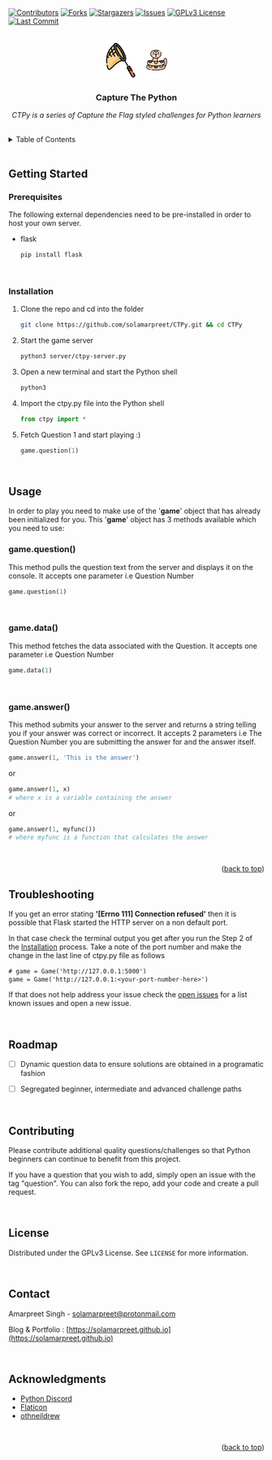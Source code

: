 <div id="top"></div>

<!-- PROJECT SHIELDS -->
<!--
*** I'm using markdown "reference style" links for readability.
*** Reference links are enclosed in brackets [ ] instead of parentheses ( ).
*** See the bottom of this document for the declaration of the reference variables
*** for contributors-url, forks-url, etc. This is an optional, concise syntax you may use.
*** https://www.markdownguide.org/basic-syntax/#reference-style-links
-->
[![Contributors][contributors-shield]][contributors-url]
[![Forks][forks-shield]][forks-url]
[![Stargazers][stars-shield]][stars-url]
[![Issues][issues-shield]][issues-url]
[![GPLv3 License][license-shield]][license-url]
[![Last Commit][last-commit-shield]][last-commit-url]



<!-- PROJECT LOGO -->
<br />
<div align="center">
  <a href="https://github.com/solamarpreet/CTPy">
    <img src="images/logo.png" alt="Logo" width="125" height="75">
  </a>

<h3 align="center">Capture The Python</h3>

  <p align="center">
    <i>CTPy is a series of Capture the Flag styled challenges for Python learners</i>
    <br />
  </p>
</div>
<br />


<!-- TABLE OF CONTENTS -->
<details>
  <summary>Table of Contents</summary>
  <ol>
    <li>
      <a href="#getting-started">Getting Started</a>
      <ul>
        <li><a href="#prerequisites">Prerequisites</a></li>
        <li><a href="#installation">Installation</a></li>
      </ul>
    </li>
    <li><a href="#usage">Usage</a></li>
    <li><a href="#troubleshooting">Troubleshooting</a></li>
    <li><a href="#roadmap">Roadmap</a></li>
    <li><a href="#contributing">Contributing</a></li>
    <li><a href="#license">License</a></li>
    <li><a href="#contact">Contact</a></li>
    <li><a href="#acknowledgments">Acknowledgments</a></li>
  </ol>
</details>
<br />


<!-- GETTING STARTED -->
## Getting Started

### Prerequisites

The following external dependencies need to be pre-installed in order to host your own server.
* flask
  ```sh
  pip install flask
  ```
<br />

### Installation

1. Clone the repo and cd into the folder
   ```sh
   git clone https://github.com/solamarpreet/CTPy.git && cd CTPy
   ```
2. Start the game server
   ```sh
   python3 server/ctpy-server.py
   ```
3. Open a new terminal and start the Python shell
   ```sh
   python3
   ```
4. Import the ctpy.py file into the Python shell
   ```py
   from ctpy import *
   ```
5. Fetch Question 1 and start playing :)
   ```py
   game.question(1)
   ```
<br />


## Usage

In order to play you need to make use of the '**game**' object that has already been initialized for you. This '**game**' object has 3 methods available which you need to use:
<br />

### game.question()
This method pulls the question text from the server and displays it on the console. It accepts one parameter i.e Question Number
   ```py
   game.question(1)
   ```
<br />

### game.data()
This method fetches the data associated with the Question. It accepts one parameter i.e Question Number
   ```py
   game.data(1)
   ```
<br />

### game.answer()
This method submits your answer to the server and returns a string telling you if your answer was correct or incorrect. It accepts 2 parameters i.e The Question Number you are submitting the answer for and the answer itself.
   ```py
   game.answer(1, 'This is the answer')
   ```
   or
   ```py
   game.answer(1, x)
   # where x is a variable containing the answer
   ```
   or
   ```py
   game.answer(1, myfunc())
   # where myfunc is a function that calculates the answer
   ```

<br />
<p align="right">(<a href="#top">back to top</a>)</p>


<!-- TROUBLESHOOTING -->
## Troubleshooting

If you get an error stating **'[Errno 111] Connection refused'** then it is possible that Flask started the HTTP server on a non default port.

In that case check the terminal output you get after you run the Step 2 of the <a href="#installation">Installation</a> process. Take a note of the port number and make the change in the last line of ctpy.py file as follows
```nano
# game = Game('http://127.0.0.1:5000')
game = Game('http://127.0.0.1:<your-port-number-here>')
```

If that does not help address your issue check the [open issues](https://github.com/solamarpreet/CTPy/issues) for a list known issues and open a new issue.

<br />

<!-- ROADMAP -->
## Roadmap

- [ ] Dynamic question data to ensure solutions are obtained in a programatic fashion
- [ ] Segregated beginner, intermediate and advanced challenge paths


<br />

<!-- CONTRIBUTING -->
## Contributing

Please contribute additional quality questions/challenges so that Python beginners can continue to benefit from this project.

If you have a question that you wish to add, simply open an issue with the tag "question". You can also fork the repo, add your code and create a pull request.

<br />

<!-- LICENSE -->
## License

Distributed under the GPLv3 License. See `LICENSE` for more information.

<br />

<!-- CONTACT -->
## Contact

Amarpreet Singh - solamarpreet@protonmail.com

Blog & Portfolio : [https://solamarpreet.github.io](https://solamarpreet.github.io)

<br />

<!-- ACKNOWLEDGMENTS -->
## Acknowledgments

* [Python Discord](https://www.pythondiscord.com)
* [Flaticon](https://www.flaticon.com)
* [othneildrew](https://github.com/othneildrew/Best-README-Template)

<br />
<p align="right">(<a href="#top">back to top</a>)</p>



<!-- MARKDOWN LINKS & IMAGES -->
<!-- https://www.markdownguide.org/basic-syntax/#reference-style-links -->
[contributors-shield]: https://img.shields.io/github/contributors/solamarpreet/CTPy.svg?style=for-the-badge
[contributors-url]: https://github.com/solamarpreet/CTPy/graphs/contributors
[forks-shield]: https://img.shields.io/github/forks/solamarpreet/CTPy.svg?style=for-the-badge
[forks-url]: https://github.com/solamarpreet/CTPy/network/members
[stars-shield]: https://img.shields.io/github/stars/solamarpreet/CTPy.svg?style=for-the-badge
[stars-url]: https://github.com/solamarpreet/CTPy/stargazers
[issues-shield]: https://img.shields.io/github/issues/solamarpreet/CTPy.svg?style=for-the-badge
[issues-url]: https://github.com/solamarpreet/CTPy/issues
[license-shield]: https://img.shields.io/github/license/solamarpreet/CTPy.svg?style=for-the-badge
[license-url]: https://github.com/solamarpreet/CTPy/blob/main/LICENSE
[last-commit-shield]: https://img.shields.io/github/last-commit/solamarpreet/CTPy?style=for-the-badge
[last-commit-url]: https://github.com/solamarpreet/CTPy/pulse
